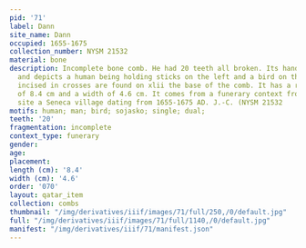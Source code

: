 ```yaml
---
pid: '71'
label: Dann
site_name: Dann
occupied: 1655-1675
collection_number: NYSM 21532
material: bone
description: Incomplete bone comb. He had 20 teeth all broken. Its handle is carved
  and depicts a human being holding sticks on the left and a bird on the right. Lines
  incised in crosses are found on xlii the base of the comb. It has a residual length
  of 8.4 cm and a width of 4.6 cm. It comes from a funerary context from the Dann
  site a Seneca village dating from 1655-1675 AD. J.-C. (NYSM 21532
motifs: human; man; bird; sojasko; single; dual;
teeth: '20'
fragmentation: incomplete
context_type: funerary
gender:
age:
placement:
length (cm): '8.4'
width (cm): '4.6'
order: '070'
layout: qatar_item
collection: combs
thumbnail: "/img/derivatives/iiif/images/71/full/250,/0/default.jpg"
full: "/img/derivatives/iiif/images/71/full/1140,/0/default.jpg"
manifest: "/img/derivatives/iiif/71/manifest.json"
---
```

